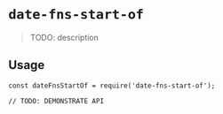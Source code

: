 # `date-fns-start-of`

> TODO: description

## Usage

```
const dateFnsStartOf = require('date-fns-start-of');

// TODO: DEMONSTRATE API
```
